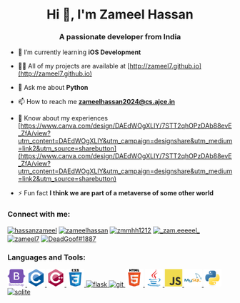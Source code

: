 <h1 align="center">Hi 👋, I'm Zameel Hassan</h1>
<h3 align="center">A passionate developer from India</h3>

- 🌱 I’m currently learning **iOS Development**

- 👨‍💻 All of my projects are available at [http://zameel7.github.io](http://zameel7.github.io)

- 💬 Ask me about **Python**

- 📫 How to reach me **zameelhassan2024@cs.ajce.in**

- 📄 Know about my experiences [https://www.canva.com/design/DAEdWOgXLlY/7STT2qhOPzDAb88evE_ZfA/view?utm_content=DAEdWOgXLlY&utm_campaign=designshare&utm_medium=link2&utm_source=sharebutton](https://www.canva.com/design/DAEdWOgXLlY/7STT2qhOPzDAb88evE_ZfA/view?utm_content=DAEdWOgXLlY&utm_campaign=designshare&utm_medium=link2&utm_source=sharebutton)

- ⚡ Fun fact **I think we are part of a metaverse of some other world**

<h3 align="left">Connect with me:</h3>
<p align="left">
<a href="https://twitter.com/hassanzameel" target="blank"><img align="center" src="https://raw.githubusercontent.com/rahuldkjain/github-profile-readme-generator/master/src/images/icons/Social/twitter.svg" alt="hassanzameel" height="30" width="40" /></a>
<a href="https://linkedin.com/in/zameelhassan" target="blank"><img align="center" src="https://raw.githubusercontent.com/rahuldkjain/github-profile-readme-generator/master/src/images/icons/Social/linked-in-alt.svg" alt="zameelhassan" height="30" width="40" /></a>
<a href="https://fb.com/zmmhh1212" target="blank"><img align="center" src="https://raw.githubusercontent.com/rahuldkjain/github-profile-readme-generator/master/src/images/icons/Social/facebook.svg" alt="zmmhh1212" height="30" width="40" /></a>
<a href="https://instagram.com/_zam.eeeeel_" target="blank"><img align="center" src="https://raw.githubusercontent.com/rahuldkjain/github-profile-readme-generator/master/src/images/icons/Social/instagram.svg" alt="_zam.eeeeel_" height="30" width="40" /></a>
<a href="https://www.hackerrank.com/zameel7" target="blank"><img align="center" src="https://raw.githubusercontent.com/rahuldkjain/github-profile-readme-generator/master/src/images/icons/Social/hackerrank.svg" alt="zameel7" height="30" width="40" /></a>
<a href="https://discord.gg/DeadGoof#1887" target="blank"><img align="center" src="https://raw.githubusercontent.com/rahuldkjain/github-profile-readme-generator/master/src/images/icons/Social/discord.svg" alt="DeadGoof#1887" height="30" width="40" /></a>
</p>

<h3 align="left">Languages and Tools:</h3>
<p align="left"> <a href="https://getbootstrap.com" target="_blank" rel="noreferrer"> <img src="https://raw.githubusercontent.com/devicons/devicon/master/icons/bootstrap/bootstrap-plain-wordmark.svg" alt="bootstrap" width="40" height="40"/> </a> <a href="https://www.cprogramming.com/" target="_blank" rel="noreferrer"> <img src="https://raw.githubusercontent.com/devicons/devicon/master/icons/c/c-original.svg" alt="c" width="40" height="40"/> </a> <a href="https://www.w3schools.com/cpp/" target="_blank" rel="noreferrer"> <img src="https://raw.githubusercontent.com/devicons/devicon/master/icons/cplusplus/cplusplus-original.svg" alt="cplusplus" width="40" height="40"/> </a> <a href="https://www.w3schools.com/css/" target="_blank" rel="noreferrer"> <img src="https://raw.githubusercontent.com/devicons/devicon/master/icons/css3/css3-original-wordmark.svg" alt="css3" width="40" height="40"/> </a> <a href="https://flask.palletsprojects.com/" target="_blank" rel="noreferrer"> <img src="https://www.vectorlogo.zone/logos/pocoo_flask/pocoo_flask-icon.svg" alt="flask" width="40" height="40"/> </a> <a href="https://git-scm.com/" target="_blank" rel="noreferrer"> <img src="https://www.vectorlogo.zone/logos/git-scm/git-scm-icon.svg" alt="git" width="40" height="40"/> </a> <a href="https://www.w3.org/html/" target="_blank" rel="noreferrer"> <img src="https://raw.githubusercontent.com/devicons/devicon/master/icons/html5/html5-original-wordmark.svg" alt="html5" width="40" height="40"/> </a> <a href="https://www.java.com" target="_blank" rel="noreferrer"> <img src="https://raw.githubusercontent.com/devicons/devicon/master/icons/java/java-original.svg" alt="java" width="40" height="40"/> </a> <a href="https://developer.mozilla.org/en-US/docs/Web/JavaScript" target="_blank" rel="noreferrer"> <img src="https://raw.githubusercontent.com/devicons/devicon/master/icons/javascript/javascript-original.svg" alt="javascript" width="40" height="40"/> </a> <a href="https://www.mysql.com/" target="_blank" rel="noreferrer"> <img src="https://raw.githubusercontent.com/devicons/devicon/master/icons/mysql/mysql-original-wordmark.svg" alt="mysql" width="40" height="40"/> </a> <a href="https://www.python.org" target="_blank" rel="noreferrer"> <img src="https://raw.githubusercontent.com/devicons/devicon/master/icons/python/python-original.svg" alt="python" width="40" height="40"/> </a> <a href="https://www.sqlite.org/" target="_blank" rel="noreferrer"> <img src="https://www.vectorlogo.zone/logos/sqlite/sqlite-icon.svg" alt="sqlite" width="40" height="40"/> </a> </p>

